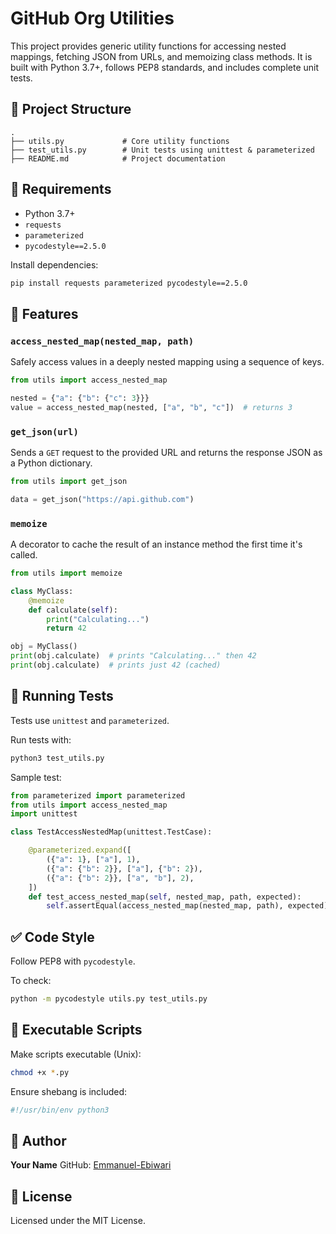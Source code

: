 # GitHub Org Utilities

This project provides generic utility functions for accessing nested mappings, fetching JSON from URLs, and memoizing class methods. It is built with Python 3.7+, follows PEP8 standards, and includes complete unit tests.

## 📁 Project Structure

```
.
├── utils.py             # Core utility functions
├── test_utils.py        # Unit tests using unittest & parameterized
├── README.md            # Project documentation
```

## 📆 Requirements

- Python 3.7+
- `requests`
- `parameterized`
- `pycodestyle==2.5.0`

Install dependencies:

```bash
pip install requests parameterized pycodestyle==2.5.0
```

## 🚀 Features

### `access_nested_map(nested_map, path)`

Safely access values in a deeply nested mapping using a sequence of keys.

```python
from utils import access_nested_map

nested = {"a": {"b": {"c": 3}}}
value = access_nested_map(nested, ["a", "b", "c"])  # returns 3
```

### `get_json(url)`

Sends a `GET` request to the provided URL and returns the response JSON as a Python dictionary.

```python
from utils import get_json

data = get_json("https://api.github.com")
```

### `memoize`

A decorator to cache the result of an instance method the first time it's called.

```python
from utils import memoize

class MyClass:
    @memoize
    def calculate(self):
        print("Calculating...")
        return 42

obj = MyClass()
print(obj.calculate)  # prints "Calculating..." then 42
print(obj.calculate)  # prints just 42 (cached)
```

## 🧪 Running Tests

Tests use `unittest` and `parameterized`.

Run tests with:

```bash
python3 test_utils.py
```

Sample test:

```python
from parameterized import parameterized
from utils import access_nested_map
import unittest

class TestAccessNestedMap(unittest.TestCase):

    @parameterized.expand([
        ({"a": 1}, ["a"], 1),
        ({"a": {"b": 2}}, ["a"], {"b": 2}),
        ({"a": {"b": 2}}, ["a", "b"], 2),
    ])
    def test_access_nested_map(self, nested_map, path, expected):
        self.assertEqual(access_nested_map(nested_map, path), expected)
```

## ✅ Code Style

Follow PEP8 with `pycodestyle`.

To check:

```bash
python -m pycodestyle utils.py test_utils.py
```

## 🔐 Executable Scripts

Make scripts executable (Unix):

```bash
chmod +x *.py
```

Ensure shebang is included:

```python
#!/usr/bin/env python3
```

## 👤 Author

**Your Name**
GitHub: [Emmanuel-Ebiwari](https://github.com/Emmanuel-Ebiwari)

## 📜 License

Licensed under the MIT License.
